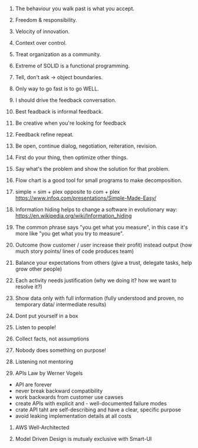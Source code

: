 1. The behaviour you walk past is what you accept.

1. Freedom & responsibility.
1. Velocity of innovation.
1. Context over control.
1. Treat organization as a community.
1. Extreme of SOLID is a functional programming.
1. Tell, don't ask -> object boundaries.

1. Only way to go fast is to go WELL.

1. I should drive the feedback conversation.
1. Best feadback is informal feedback.
1. Be creative when you're looking for feedback
1. Feedback refine repeat.
1. Be open, continue dialog, negotiation, reiteration, revision.

1. First do your thing, then optimize other things.
1. Say what's the problem and show the solution for that problem.

1. Flow chart is a good tool for small programs to make decomposition.

1. simple = sim + plex opposite to com + plex https://www.infoq.com/presentations/Simple-Made-Easy/
1. Information hiding helps to change a software in evolutionary way: https://en.wikipedia.org/wiki/Information_hiding

1. The common phrase says "you get what you measure", in this case it's more like "you get what you try to measure".
1. Outcome (how customer / user increase their profit) instead output (how much story points/ lines of code produces team)

1. Balance your expectations from others (give a trust, delegate tasks, help grow other people)

1. Each activity needs justification (why we doing it? how we want to resolve it?)

1. Show data only with full information (fully understood and proven, no temporary data/ intermediate results)

1. Dont put yourself in a box
1. Listen to people! 
1. Collect facts, not assumptions
1. Nobody does something on purpose!
1. Listening not mentoring

1. APIs Law by Werner Vogels
- API are forever
- never break backward compatibility
- work backwards from customer use cawses
- create APIs with explicit and - well-documented failure modes
- crate API taht are self-describing and have a clear, specific purpose
- avoid leaking implementation details at all costs

1. AWS Well-Architected

1. Model Driven Design is mutualy exclusive with Smart-UI
